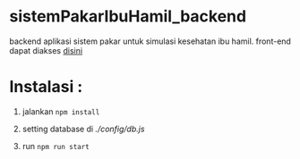 # sistemPakarIbuHamil_backend
backend aplikasi sistem pakar untuk simulasi kesehatan ibu hamil. 
front-end dapat diakses [disini](https://github.com/zufarhandito/sistemPakarIbuHamil_frontend) 

# Instalasi :

1. jalankan
`npm install`

2. setting database di *./config/db.js*
3. run `npm run start`
